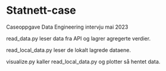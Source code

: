 # Statnett-case
Caseoppgave Data Engineering intervju mai 2023

read_data.py leser data fra API og lagrer agregerte verdier.

read_local_data.py leser de lokalt lagrede dataene.

visualize.py kaller read_local_data.py og plotter så hentet data. 
